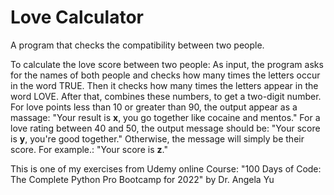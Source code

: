 # Love Calculator

A program that checks the compatibility between two people.

To calculate the love score between two people:
As input, the program asks for the names of both people and checks how many times the letters occur in the word TRUE.
Then it checks how many times the letters appear in the word LOVE.
After that, combines these numbers, to get a two-digit number.
For love points less than 10 or greater than 90, the output appear as a massage:
"Your result is **x**, you go together like cocaine and mentos."
For a love rating between 40 and 50, the output message should be:
"Your score is **y**, you're good together."
Otherwise, the message will simply be their score. For example.:
"Your score is **z**."

This is one of my exercises from Udemy online Course: "100 Days of Code: The Complete Python Pro Bootcamp for 2022" by Dr. Angela Yu